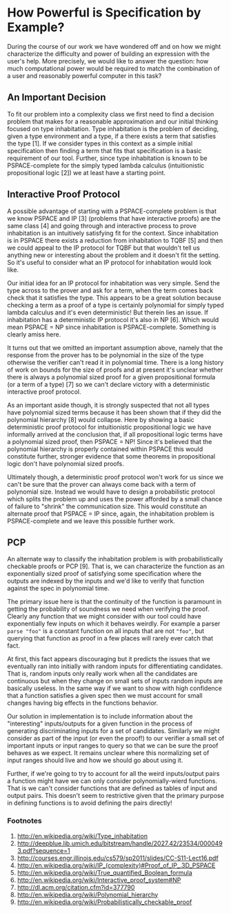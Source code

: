 # How Powerful is Specification by Example?

During the course of our work we have wondered off and on how we might characterize the difficulty and power of building an expression with the user's help. More precisely, we would like to answer the question: how much computational power would be required to match the combination of a user and reasonably powerful computer in this task?

## An Important Decision

To fit our problem into a  complexity class we first need to find a decision problem that makes for a reasonable approximation and our initial thinking focused on type inhabitation. Type inhabitation is the problem of deciding, given a type environment and a type, if a there exists a term that satisfies the type [1]. If we consider types in this context as a simple initial specification then finding a term that fits that specification is a basic requirement of our tool. Further, since type inhabitation is known to be PSPACE-complete for the simply typed lambda calculus (intuitionistic propositional logic [2]) we at least have a starting point.

## Interactive Proof Protocol

A possible advantage of starting with a PSPACE-complete problem is that we know PSPACE and IP [3] (problems that have interactive proofs) are the same class [4] and going through and interactive process to prove inhabitation is an intuitively satisfying fit for the context. Since inhabitation is in PSPACE there exists a reduction from inhabitation to TQBF [5] and then we could appeal to the IP protocol for TQBF but that wouldn't tell us anything new or interesting about the problem and it doesn't fit the setting. So it's useful to consider what an IP protocol for inhabitation would look like.

Our initial idea for an IP protocol for inhabitation was very simple. Send the type across to the prover and ask for a term, when the term comes back check that it satisfies the type. This appears to be a great solution because checking a term as a proof of a type is certainly polynomial for simply typed lambda calculus and it's even deterministic! But therein lies an issue. If inhabitation has a deterministic IP protocol it's also in NP [6]. Which would mean PSPACE = NP since inhabitation is PSPACE-complete. Something is clearly amiss here.

It turns out that we omitted an important assumption above, namely that the response from the prover has to be polynomial in the size of the type otherwise the verifier can't read it in polynomial time. There is a long history of work on bounds for the size of proofs and at present it's unclear whether there is always a polynomial sized proof for a given propositional formula (or a term of a type) [7] so we can't declare victory with a deterministic interactive proof protocol.

As an important aside though, it is strongly suspected that not all types have polynomial sized terms because it has been shown that if they did the polynomial hierarchy [8] would collapse. Here by showing a basic deterministic proof protocol for intuitionistic propositional logic we have informally arrived at the conclusion that, if all propositional logic terms have a polynomial sized proof, then PSPACE = NP! Since it's believed that the polynomial hierarchy is properly contained within PSPACE this would constitute further, stronger evidence that some theorems in propositional logic don't have polynomial sized proofs.

Ultimately though, a deterministic proof protocol won't work for us since we can't be sure that the prover can always come back with a term of polynomial size. Instead we would have to design a probabilistic protocol which splits the problem up and uses the power afforded by a small chance of failure to "shrink" the communication size. This would constitute an alternate proof that PSPACE = IP since, again, the inhabitation problem is PSPACE-complete and we leave this possible further work.

## PCP

An alternate way to classify the inhabitation problem is with probabilistically checkable proofs or PCP [9]. That is, we can characterize the function as an exponentially sized proof of satisfying some specification where the outputs are indexed by the inputs and we'd like to verify that function against the spec in polynomial time.

The primary issue here is that the continuity of the function is paramount in getting the probability of soundness we need when verifying the proof. Clearly any function that we might consider with our tool could have exponentially few inputs on which it behaves weirdly. For example a parser `parse "foo"` is a constant function on all inputs that are not `"foo"`, but querying that function as proof in a few places will rarely ever catch that fact.

At first, this fact appears discouraging but it predicts the issues that we eventually ran into initially with random inputs for differentiating candidates. That is, random inputs only really work when all the candidates are continuous but when they change on small sets of inputs random inputs are basically useless. In the same way if we want to show with high confidence that a function satisfies a given spec then we must account for small changes having big effects in the functions behavior.

Our solution in implementation is to include information about the "interesting" inputs/outputs for a given function in the process of generating discriminating inputs for a set of candidates. Similarly we might consider as part of the input (or even the proof!) to our verifier a small set of important inputs or input ranges to query so that we can be sure the proof behaves as we expect. It remains unclear where this normalizing set of input ranges should live and how we should go about using it.

Further, if we're going to try to account for all the weird inputs/output pairs a function might have we can only consider polynomially-wierd functions. That is we can't consider functions that are defined as tables of input and output pairs. This doesn't seem to restrictive given that the primary purpose in defining functions is to avoid defining the pairs directly!

### Footnotes

1. http://en.wikipedia.org/wiki/Type_inhabitation
2. http://deepblue.lib.umich.edu/bitstream/handle/2027.42/23534/0000493.pdf?sequence=1
3. http://courses.engr.illinois.edu/cs579/sp2011/slides/CC-S11-Lect16.pdf
4. http://en.wikipedia.org/wiki/IP_(complexity)#Proof_of_IP_.3D_PSPACE
5. http://en.wikipedia.org/wiki/True_quantified_Boolean_formula
6. http://en.wikipedia.org/wiki/Interactive_proof_system#NP
7. http://dl.acm.org/citation.cfm?id=377790
8. http://en.wikipedia.org/wiki/Polynomial_hierarchy
9. http://en.wikipedia.org/wiki/Probabilistically_checkable_proof
